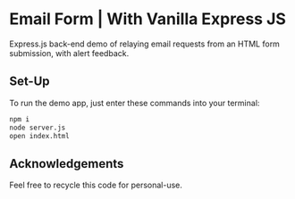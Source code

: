 # Email Form | With Vanilla Express JS

Express.js back-end demo of relaying email requests from an HTML form submission, with alert feedback.

## Set-Up
To run the demo app, just enter these commands into your terminal:

```bash
npm i
node server.js
open index.html
```

## Acknowledgements
Feel free to recycle this code for personal-use.